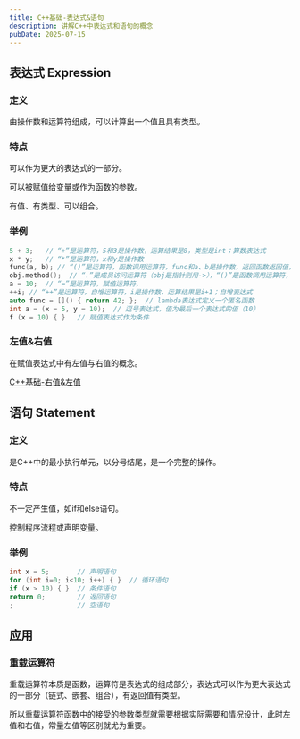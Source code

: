 ```yaml
---
title: C++基础-表达式&语句
description: 讲解C++中表达式和语句的概念
pubDate: 2025-07-15
---
```


## 表达式 Expression

### 定义

由操作数和运算符组成，可以计算出一个值且具有类型。

### 特点

可以作为更大的表达式的一部分。

可以被赋值给变量或作为函数的参数。

有值、有类型、可以组合。

### 举例

```c++
5 + 3;   // “+”是运算符，5和3是操作数，运算结果是8，类型是int；算数表达式
x * y;	 // “*”是运算符，x和y是操作数
func(a, b); // “()”是运算符，函数调用运算符，func和a、b是操作数，返回函数返回值，类型由函数声明
obj.method();  // “.”是成员访问运算符（obj是指针则用->），“()”是函数调用运算符，操作数是obj（类对象的实例）和method（对象成员函数），返回成员函数返回值，类型由成员函数声明
a = 10;  // “=”是运算符，赋值运算符，
++i; // “++”是运算符，自增运算符，i是操作数，运算结果是i+1；自增表达式
auto func = []() { return 42; };  // lambda表达式定义一个匿名函数
int a = (x = 5, y = 10);  // 逗号表达式，值为最后一个表达式的值（10）
f (x = 10) { }   // 赋值表达式作为条件
```

### 左值&右值

在赋值表达式中有左值与右值的概念。

[C++基础-右值&左值](https://bbitqnull.github.io/posts/C++基础-右值&左值-01/)

## 语句 Statement

### 定义

是C++中的最小执行单元，以分号结尾，是一个完整的操作。

### 特点

不一定产生值，如if和else语句。

控制程序流程或声明变量。

### 举例

```c++
int x = 5;       // 声明语句
for (int i=0; i<10; i++) { }  // 循环语句
if (x > 10) { }  // 条件语句
return 0;        // 返回语句
;                // 空语句
```

## 应用

### 重载运算符

重载运算符本质是函数，运算符是表达式的组成部分，表达式可以作为更大表达式的一部分（链式、嵌套、组合），有返回值有类型。

所以重载运算符函数中的接受的参数类型就需要根据实际需要和情况设计，此时左值和右值，常量左值等区别就尤为重要。
